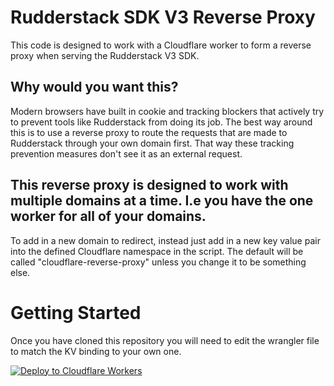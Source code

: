 # Rudderstack SDK V3 Reverse Proxy
This code is designed to work with a Cloudflare worker to form a reverse proxy when serving the Rudderstack V3 SDK.
## Why would you want this?
Modern browsers have built in cookie and tracking blockers that actively try to prevent tools like Rudderstack from doing its job.  The best way around this is to use a reverse proxy to route the requests that are made to Rudderstack through your own domain first.  That way these tracking prevention measures don't see it as an external request.

## This reverse proxy is designed to work with multiple domains at a time.  I.e you have the one worker for all of your domains. 
To add in a new domain to redirect, instead just add in a new key value pair into the defined Cloudflare namespace in the script.  The default will be called "cloudflare-reverse-proxy" unless you change it to be something else.

# Getting Started
Once you have cloned this repository you will need to edit the wrangler file to match the KV binding to your own one.

[![Deploy to Cloudflare Workers](https://deploy.workers.cloudflare.com/button)](https://deploy.workers.cloudflare.com/?url=https://github.com/J-Morgan-Consulting/rudderstack-v3-reverse-proxy)